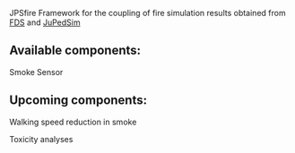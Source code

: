 JPSfire
Framework for the coupling of fire simulation results obtained from [FDS](https://github.com/firemodels/fds-smv) and [JuPedSim](http://jupedsim.org)

Available components:
--------------------

Smoke Sensor


Upcoming components:
-------------------

Walking speed reduction in smoke

Toxicity analyses